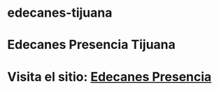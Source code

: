 # edecanes-tijuana
<h1>Edecanes Presencia Tijuana<h1>

Visita el sitio: <a href="http://presenciamodels.com">Edecanes Presencia</a>
